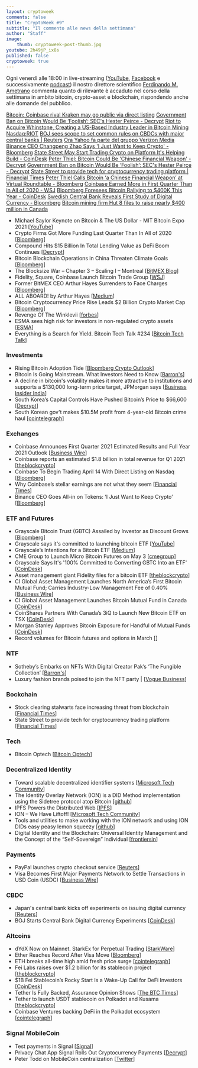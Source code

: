 ```yaml
---
layout: cryptoweek
comments: false
title: "CryptoWeek #9"
subtitle: "Il commento alle news della settimana" 
author: "Staff"
image:
    thumb: cryptoweek-post-thumb.jpg
youtube: 2h49jP_ix8s
published: false
cryptoweek: true
---
```


Ogni venerdì alle 18:00 in live-streaming
([YouTube](https://www.youtube.com/watch?v=6SVoSmLxNhM&list=PLTLa2tRY91LI9MN6-_ai0J6jTRcY8znDc),
[Facebook](https://www.facebook.com/DigitalGoldInstitute) e successivamente
[podcast](https://www.buzzsprout.com/1686991))
il nostro direttore scientifico [Ferdinando M. Ametrano](https://www.ametrano.net)
commenta quanto di rilevante è accaduto nel corso della settimana
in ambito bitcoin, crypto-asset e blockchain,
rispondendo anche alle domande del pubblico.

<!--div id="buzzsprout-player-8173333"></div>
<script src="https://www.buzzsprout.com/1686991/8173333-cryptoweek-6-19-marzo-2021.js?container_id=buzzsprout-player-8173333&player=small" type="text/javascript" charset="utf-8"></script-->

[Bitcoin: Coinbase rival Kraken may go public via direct listing](https://www.cnbc.com/2021/04/08/bitcoin-coinbase-rival-kraken-may-go-public-via-direct-listing.html)
[Government Ban on Bitcoin Would Be ‘Foolish’: SEC's Hester Peirce - Decrypt](https://decrypt.co/65910/government-ban-bitcoin-foolish-sec-hester-peirce)
[Riot to Acquire Whinstone, Creating a US-Based Industry Leader in Bitcoin Mining Nasdaq:RIOT](http://www.globenewswire.com/news-release/2021/04/08/2206616/0/en/Riot-to-Acquire-Whinstone-Creating-a-US-Based-Industry-Leader-in-Bitcoin-Mining.html)
[BOJ sees scope to set common rules on CBDCs with major central banks | Reuters](https://www.reuters.com/article/cenbanks-digital-japan/boj-sees-scope-to-set-common-rules-on-cbdcs-with-major-central-banks-idUSL4N2M1265)
[Ora Yahoo fa parte del gruppo Verizon Media](https://consent.yahoo.com/v2/collectConsent?sessionId=3_cc-session_4aceeb2c-b86c-4f3c-9c7b-41aa4eea2558)
[Binance CEO Changpeng Zhao Says 'I Just Want to Keep Crypto' - Bloomberg](https://www.bloomberg.com/news/features/2021-04-07/binance-ceo-changpeng-zhao-says-i-just-want-to-keep-crypto)
[State Street May Start Trading Crypto on Platform It's Helping Build - CoinDesk](https://www.coindesk.com/state-street-aims-to-start-cryptocurrency-trading-in-middle-of-2021?utm_medium=email&_hsmi=120412325&_hsenc=p2ANqtz-8c_m1xS4zxUDevS_xcHg5V3i3s6aygW8EtX5zU7aJv9N4eO7MktCjCSGbod5isILWjO-PjEOWam9w4YLrA3od5vKKW-Qh4Dsam77RgcJfLHFfzMnk&utm_content=120412325&utm_source=hs_email)
[Peter Thiel: Bitcoin Could Be 'Chinese Financial Weapon' - Decrypt](https://decrypt.co/65845/peter-thiel-bitcoin-could-be-chinese-financial-weapon?utm_medium=email&_hsmi=120412325&_hsenc=p2ANqtz-9dOsVCNRejPNWKlgWYsQLEe4V7DjRZxLSPbyu7tHQ5r94oIaw7xqYzPbKNrXPS_6yk101uDTPhCmrqSojVYwrfcDafd0ZnDw049ZMKR2tBpKd-DyM&utm_content=120412325&utm_source=hs_email)
[Government Ban on Bitcoin Would Be ‘Foolish’: SEC's Hester Peirce - Decrypt](https://decrypt.co/65910/government-ban-bitcoin-foolish-sec-hester-peirce?utm_medium=email&_hsmi=120412325&_hsenc=p2ANqtz-9ULcZSxYZqirL9o6JTX6xIv14RrcCeL4ITahIzf5BKoKe7Ji9NvEG8UUSiNR2QxQfjAQ7UQZKY-E6zqYEdO2KcM2DMnd0MheX0GIxLT-m_tHVH1yU&utm_content=120412325&utm_source=hs_email)
[State Street to provide tech for cryptocurrency trading platform | Financial Times](https://www.ft.com/content/a4c19360-1bcf-4599-9ffe-b6a4d69f29fe)
[Peter Thiel Calls Bitcoin ‘a Chinese Financial Weapon’ at Virtual Roundtable - Bloomberg](https://www.bloomberg.com/news/articles/2021-04-07/peter-thiel-calls-bitcoin-a-chinese-financial-weapon-at-virtual-roundtable)
[Coinbase Earned More in First Quarter Than in All of 2020 - WSJ](https://www.wsj.com/articles/coinbase-earned-more-in-first-quarter-than-in-all-of-2020-11617745114)
[Bloomberg Foresees Bitcoin Rallying to $400K This Year - CoinDesk](https://www.coindesk.com/bloomberg-bitcoin-400k-prediction?utm_medium=email&_hsmi=120183355&_hsenc=p2ANqtz-_JaofM8Dxk8IHlNvtlj0J9B8I-2AVoHdL5x0gKbejUvzA1F-YJB5ACtfdTptTU7q38GrVwFvebyN8nbSGzTcXYUObB8cMS_bKaN2aNO_S5NYqeDrE&utm_content=120183355&utm_source=hs_email)
[Swedish Central Bank Reveals First Study of Digital Currency - Bloomberg](https://www.bloomberg.com/news/articles/2021-04-07/sweden-s-central-bank-reveals-first-study-of-digital-currency?srnd=cryptocurrencies&utm_medium=email&_hsmi=120183355&_hsenc=p2ANqtz-_ZMwZqj1lj0ddvFcHw7T9yLbtGmCI8hgc6Wvf65rZuEIPZfBLY6xVimaceJOUD_GmZ-CpREe4fvlRgcTt629Tx-P-9mDv66PgiUifc8vsZbhhUJ5U&utm_content=120183355&utm_source=hs_email)
[Bitcoin mining firm Hut 8 files to raise nearly $400 million in Canada](https://www.theblockcrypto.com/linked/101017/hut-8-bitcoin-mining-funding-filing?utm_medium=email&_hsmi=120183355&_hsenc=p2ANqtz--XhSh85sDbcDUpbqawJeTbqStqyZKV_ZF2SjtqU2tF6aO0XGKMN4gGEKyAfS8oMnmLgeIjMHKuXFPBnGLtBayXYhWo71fmaA-MeNsU2T1n1VrtVKU&utm_content=120183355&utm_source=hs_email)

- Michael Saylor Keynote on Bitcoin & The US Dollar - MIT Bitcoin Expo 2021 [[YouTube](https://www.youtube.com/watch?v=-s-A_TK8gNk)]
- Crypto Firms Got More Funding Last Quarter Than In All of 2020 [[Bloomberg](https://www.bloomberg.com/news/articles/2021-04-01/crypto-firms-got-more-funding-last-quarter-than-in-all-of-2020)]
- Compound Hits $15 Billion In Total Lending Value as DeFi Boom Continues [[Decrypt](https://decrypt.co/63912/compound-hits-15-billion-in-total-lending-value-as-defi-boom-continues)]
- Bitcoin Blockchain Operations in China Threaten Climate Goals [[Bloomberg](https://www.bloomberg.com/news/articles/2021-04-06/bitcoin-blockchain-operations-in-china-threaten-climate-goals)]
- The Blocksize War – Chapter 3 – Scaling I – Montreal [[BitMEX Blog](https://blog.bitmex.com/the-blocksize-war-chapter-3-scaling-i-montreal/)]
- Fidelity, Square, Coinbase Launch Bitcoin Trade Group [[WSJ](https://www.wsj.com/articles/fidelity-square-coinbase-launch-bitcoin-trade-group-11617710402)]
- Former BitMEX CEO Arthur Hayes Surrenders to Face Charges [[Bloomberg](https://www.bloomberg.com/news/articles/2021-04-06/former-bitmex-ceo-arthur-hayes-surrenders-to-face-u-s-charges)]
- ALL ABOARD! by Arthur Hayes [[Medium](https://cryptohayes.medium.com/all-aboard-4d50435190d6)]
- Bitcoin Cryptocurrency Price Rise Leads $2 Billion Crypto Market Cap [[Bloomberg](https://www.bloomberg.com/news/articles/2021-04-05/crypto-market-cap-doubles-past-2-trillion-after-two-month-surge)]
- Revenge Of The Winklevii [[forbes](https://www.forbes.com/sites/michaeldelcastillo/2021/04/05/revenge-of-the-winklevii-facebook-winklevoss-bitcoin-nft-billionaire-revenge)]
- ESMA sees high risk for investors in non-regulated crypto assets [[ESMA](https://www.esma.europa.eu/press-news/esma-news/esma-sees-high-risk-investors-in-non-regulated-crypto-assets)]
- Everything is a Search for Yield. Bitcoin Tech Talk #234 [[Bitcoin Tech Talk](https://jimmysong.substack.com/p/everything-is-a-search-for-yield)]

### Investments

- Rising Bitcoin Adoption Tide [[Bloomberg Crypto Outlook](https://assets.bbhub.io/promo/sites/12/1060725_Crypto-Apr2021Outlook.pdf)]
- Bitcoin Is Going Mainstream. What Investors Need to Know [[Barron's](https://www.barrons.com/articles/bitcoin-is-going-mainstream-what-investors-need-to-know-51617393392)]
- A decline in bitcoin's volatility makes it more attractive to institutions and supports a $130,000 long-term price target, JPMorgan says [[Business Insider India](https://www.businessinsider.in/stock-market/news/]a-decline-in-bitcoins-volatility-makes-it-more-attractive-to-institutions-and-supports-a-130000-long-term-price-target-jpmorgan-says/articleshow/81857588.cms)]
- South Korea’s Capital Controls Have Pushed Bitcoin’s Price to $66,600 [[Decrypt](https://decrypt.co/63948/south-koreas-capital-controls-have-pushed-bitcoins-price-to-66600)]
- South Korean gov't makes $10.5M profit from 4-year-old Bitcoin crime haul [[cointelegraph](https://cointelegraph.com/news/south-korean-gov-t-makes-10-5m-profit-from-4-year-old-bitcoin-crime-haul)]

### Exchanges

- Coinbase Announces First Quarter 2021 Estimated Results and Full Year 2021 Outlook [[Business Wire](https://www.businesswire.com/news/home/20210406006015/en/Coinbase-Announces-First-Quarter-2021-Estimated-Results-and-Full-Year-2021-Outlook)]
- Coinbase reports an estimated $1.8 billion in total revenue for Q1 2021 [[theblockcrypto](https://www.theblockcrypto.com/post/100680/coinbase-q1-results-april-direct-listing)]
- Coinbase To Begin Trading April 14 With Direct Listing on Nasdaq [[Bloomberg](https://www.bloomberg.com/news/articles/2021-04-01/coinbase-is-said-to-plan-its-direct-listing-in-two-weeks)]
- Why Coinbase’s stellar earnings are not what they seem [[Financial Times](https://on.ft.com/3fPyR1d)]
- Binance CEO Goes All-in on Tokens: ‘I Just Want to Keep Crypto’ [[Bloomberg](https://www.bloomberg.com/news/features/2021-04-07/binance-ceo-changpeng-zhao-says-i-just-want-to-keep-crypto)]

### ETF and Futures

- Grayscale Bitcoin Trust (GBTC) Assailed by Investor as Discount Grows [[Bloomberg](https://www.bloomberg.com/news/articles/2021-04-06/grayscale-bitcoin-trust-assailed-by-investor-as-discount-grows)]
- Grayscale says it's committed to launching bitcoin ETF [[YouTube](https://www.youtube.com/watch?v=HuyF_-L2Wpw)]
- Grayscale’s Intentions for a Bitcoin ETF [[Medium](https://grayscaleinvest.medium.com/grayscales-intentions-for-a-bitcoin-etf-b11e4faf4c05)]
- CME Group to Launch Micro Bitcoin Futures on May 3 [[cmegroup](https://www.cmegroup.com/media-room/press-releases/2021/3/30/cme_group_to_launchmicrobitcoinfuturesonmay3.html)]
- Grayscale Says It's '100% Committed to Converting GBTC Into an ETF' [[CoinDesk](https://www.coindesk.com/grayscale-says-its-100-committed-to-converting-gbtc-into-an-etf)]
- Asset management giant Fidelity files for a bitcoin ETF [[theblockcrypto](https://www.theblockcrypto.com/linked/99279/fidelity-bitcoin-etf-filing)]
- CI Global Asset Management Launches North America’s First Bitcoin Mutual Fund; Carries Industry-Low Management Fee of 0.40% [[Business Wire](https://www.businesswire.com/news/home/20210405005330/en/)]
- CI Global Asset Management Launches Bitcoin Mutual Fund in Canada [[CoinDesk](https://www.coindesk.com/ci-global-asset-management-launches-bitcoin-mutual-fund-in-canada)]
- CoinShares Partners With Canada’s 3iQ to Launch New Bitcoin ETF on TSX [[CoinDesk](https://www.coindesk.com/coinshares-partners-with-canadas-3iq-to-launch-new-bitcoin-etf-on-tsx)]
- Morgan Stanley Approves Bitcoin Exposure for Handful of Mutual Funds [[CoinDesk](https://www.coindesk.com/morgan-stanley-approves-bitcoin-exposure-for-handful-of-mutual-funds)]
- Record volumes for Bitcoin futures and options in March [[](https://www.theblockcrypto.com/linked/100600/record-volumes-bitcoin-futures-options-march-2021)]

### NTF

- Sotheby’s Embarks on NFTs With Digital Creator Pak’s ‘The Fungible Collection’ [[Barron's](https://www.barrons.com/articles/sothebys-embarks-on-nfts-with-digital-creator-paks-the-fungible-collection-01617739344)]
- Luxury fashion brands poised to join the NFT party | [[Vogue Business](https://www.voguebusiness.com/technology/luxury-fashion-brands-poised-to-join-the-nft-party)]

### Bockchain

- Stock clearing stalwarts face increasing threat from blockchain [[Financial Times](https://on.ft.com/2PNyXvR)]
- State Street to provide tech for cryptocurrency trading platform [[Financial Times](https://on.ft.com/2Q1d8IV)]

### Tech

- Bitcoin Optech [[Bitcoin Optech](https://bitcoinops.org/en/newsletters/)]

### Decentralized Identity

- Toward scalable decentralized identifier systems [[Microsoft Tech Community](https://techcommunity.microsoft.com/t5/azure-active-directory-identity/toward-scalable-decentralized-identifier-systems/ba-p/560168)]
- The Identity Overlay Network (ION) is a DID Method implementation using the Sidetree protocol atop Bitcoin [[github](https://github.com/decentralized-identity/ion)]
- IPFS Powers the Distributed Web [[IPFS](https://ipfs.io/)]
- ION – We Have Liftoff! [[Microsoft Tech Community](https://techcommunity.microsoft.com/t5/identity-standards-blog/ion-we-have-liftoff/ba-p/1441555)]
- Tools and utilities to make working with the ION network and using ION DIDs easy peasy lemon squeezy [[github](https://github.com/decentralized-identity/ion-tools#ionjs)]
- Digital Identity and the Blockchain: Universal Identity Management and the Concept of the “Self-Sovereign” Individual [[frontiersin](https://www.frontiersin.org/articles/10.3389/fbloc.2020.00026/full)]

### Payments

- PayPal launches crypto checkout service [[Reuters](https://www.reuters.com/article/us-crypto-currency-paypal-exclusive-idUSKBN2BM10N)]
- Visa Becomes First Major Payments Network to Settle Transactions in USD Coin (USDC) [[Business Wire](https://www.businesswire.com/news/home/20210329005171/en/Visa-Becomes-First-Major-Payments-Network-to-Settle-Transactions-in-USD-Coin-USDC)]

### CBDC

- Japan's central bank kicks off experiments on issuing digital currency [[Reuters](https://www.reuters.com/article/us-japan-economy-cbdc-idUSKBN2BS0EG)]
- BOJ Starts Central Bank Digital Currency Experiments [[CoinDesk](https://www.coindesk.com/boj-starts-central-bank-digital-currency-experiments)]

### Altcoins

- dYdX Now on Mainnet. StarkEx for Perpetual Trading [[StarkWare](https://medium.com/starkware/dydx-now-on-mainnet-c21c84d8e342)]
- Ether Reaches Record After Visa Move [[Bloomberg](https://www.bloomberg.com/news/articles/2021-04-02/ether-rises-to-record-as-crypto-rally-broadens-beyond-bitcoin)]
- ETH breaks all-time high amid fresh price surge [[cointelegraph](https://cointelegraph.com/news/eth-breaks-all-time-high-amid-fresh-price-surge)]
- Fei Labs raises over $1.2 billion for its stablecoin project [[theblockcrypto](https://www.theblockcrypto.com/linked/100463/fei-labs-raises-over-1-2-billion-for-its-stablecoin-project)]
- $1B Fei Stablecoin’s Rocky Start Is a Wake-Up Call for DeFi Investors [[CoinDesk](https://www.coindesk.com/1b-fei-stablecoins-rocky-start-is-a-wake-up-call-for-defi-investors)]
- Tether Is Fully Backed, Assurance Opinion Shows [[The BTC Times](https://www.btctimes.com/news/tether-is-fully-backed-assurance-opinion-shows)]
- Tether to launch USDT stablecoin on Polkadot and Kusama [[theblockcrypto](https://www.theblockcrypto.com/post/100614/tether-usdt-stablecoin-polkadot-kusama)]
- Coinbase Ventures backing DeFi in the Polkadot ecosystem [[cointelegraph](https://cointelegraph.com/news/coinbase-ventures-backing-defi-in-the-polkadot-ecosystem)]

### Signal MobileCoin

- Test payments in Signal [[Signal](https://signal.org/blog/help-us-test-payments-in-signal/)]
- Privacy Chat App Signal Rolls Out Cryptocurrency Payments [[Decrypt](https://decrypt.co/64135/signal-mobilecoin-cryptocurrency-payments)]
- Peter Todd on MobileCoin centralization [[Twitter](https://twitter.com/peterktodd/status/1380029316969476098?s=20)]
